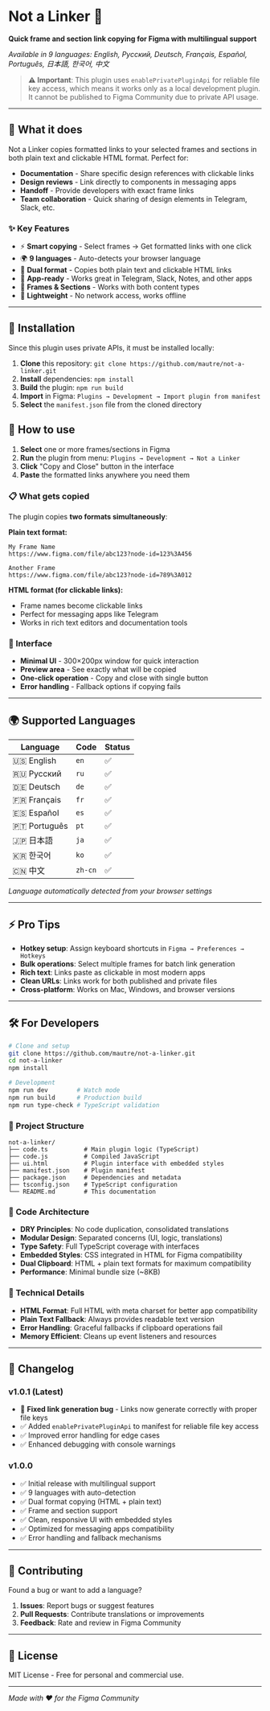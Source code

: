# Not a Linker 🔗

**Quick frame and section link copying for Figma with multilingual support**

*Available in 9 languages: English, Русский, Deutsch, Français, Español, Português, 日本語, 한국어, 中文*

> **⚠️ Important**: This plugin uses `enablePrivatePluginApi` for reliable file key access, which means it works only as a local development plugin. It cannot be published to Figma Community due to private API usage.

---

## 🎯 What it does

Not a Linker copies formatted links to your selected frames and sections in both plain text and clickable HTML format. Perfect for:
- **Documentation** - Share specific design references with clickable links
- **Design reviews** - Link directly to components in messaging apps
- **Handoff** - Provide developers with exact frame links
- **Team collaboration** - Quick sharing of design elements in Telegram, Slack, etc.

### ✨ Key Features

- ⚡ **Smart copying** - Select frames → Get formatted links with one click
- 🌍 **9 languages** - Auto-detects your browser language
- 🔗 **Dual format** - Copies both plain text and clickable HTML links
- 📱 **App-ready** - Works great in Telegram, Slack, Notes, and other apps
- 🎨 **Frames & Sections** - Works with both content types
- 🚀 **Lightweight** - No network access, works offline

---

## 🔧 Installation

Since this plugin uses private APIs, it must be installed locally:

1. **Clone** this repository: `git clone https://github.com/mautre/not-a-linker.git`
2. **Install** dependencies: `npm install`
3. **Build** the plugin: `npm run build`
4. **Import** in Figma: `Plugins → Development → Import plugin from manifest`
5. **Select** the `manifest.json` file from the cloned directory

## 🚀 How to use

1. **Select** one or more frames/sections in Figma
2. **Run** the plugin from menu: `Plugins → Development → Not a Linker`
3. **Click** "Copy and Close" button in the interface
4. **Paste** the formatted links anywhere you need them

### 📋 What gets copied

The plugin copies **two formats simultaneously**:

**Plain text format:**
```
My Frame Name
https://www.figma.com/file/abc123?node-id=123%3A456

Another Frame
https://www.figma.com/file/abc123?node-id=789%3A012
```

**HTML format (for clickable links):**
- Frame names become clickable links
- Perfect for messaging apps like Telegram
- Works in rich text editors and documentation tools

### 🎯 Interface

- **Minimal UI** - 300×200px window for quick interaction
- **Preview area** - See exactly what will be copied
- **One-click operation** - Copy and close with single button
- **Error handling** - Fallback options if copying fails

---

## 🌍 Supported Languages

| Language | Code | Status |
|----------|------|--------|
| 🇺🇸 English | `en` | ✅ |
| 🇷🇺 Русский | `ru` | ✅ |
| 🇩🇪 Deutsch | `de` | ✅ |
| 🇫🇷 Français | `fr` | ✅ |
| 🇪🇸 Español | `es` | ✅ |
| 🇵🇹 Português | `pt` | ✅ |
| 🇯🇵 日本語 | `ja` | ✅ |
| 🇰🇷 한국어 | `ko` | ✅ |
| 🇨🇳 中文 | `zh-cn` | ✅ |

*Language automatically detected from your browser settings*

---

## ⚡ Pro Tips

- **Hotkey setup**: Assign keyboard shortcuts in `Figma → Preferences → Hotkeys`
- **Bulk operations**: Select multiple frames for batch link generation
- **Rich text**: Links paste as clickable in most modern apps
- **Clean URLs**: Links work for both published and private files
- **Cross-platform**: Works on Mac, Windows, and browser versions

---

## 🛠️ For Developers

```bash
# Clone and setup
git clone https://github.com/mautre/not-a-linker.git
cd not-a-linker
npm install

# Development
npm run dev        # Watch mode
npm run build      # Production build
npm run type-check # TypeScript validation
```

### 📁 Project Structure

```
not-a-linker/
├── code.ts          # Main plugin logic (TypeScript)
├── code.js          # Compiled JavaScript
├── ui.html          # Plugin interface with embedded styles
├── manifest.json    # Plugin manifest
├── package.json     # Dependencies and metadata
├── tsconfig.json    # TypeScript configuration
└── README.md        # This documentation
```

### 🎨 Code Architecture

- **DRY Principles**: No code duplication, consolidated translations
- **Modular Design**: Separated concerns (UI, logic, translations)
- **Type Safety**: Full TypeScript coverage with interfaces
- **Embedded Styles**: CSS integrated in HTML for Figma compatibility
- **Dual Clipboard**: HTML + plain text formats for maximum compatibility
- **Performance**: Minimal bundle size (~8KB)

### 🔧 Technical Details

- **HTML Format**: Full HTML with meta charset for better app compatibility
- **Plain Text Fallback**: Always provides readable text version
- **Error Handling**: Graceful fallbacks if clipboard operations fail
- **Memory Efficient**: Cleans up event listeners and resources

---

## 📝 Changelog

### v1.0.1 (Latest)
- 🔧 **Fixed link generation bug** - Links now generate correctly with proper file keys
- ✅ Added `enablePrivatePluginApi` to manifest for reliable file key access
- ✅ Improved error handling for edge cases
- ✅ Enhanced debugging with console warnings

### v1.0.0
- ✅ Initial release with multilingual support
- ✅ 9 languages with auto-detection
- ✅ Dual format copying (HTML + plain text)
- ✅ Frame and section support
- ✅ Clean, responsive UI with embedded styles
- ✅ Optimized for messaging apps compatibility
- ✅ Error handling and fallback mechanisms

---

## 🤝 Contributing

Found a bug or want to add a language? 

1. **Issues**: Report bugs or suggest features
2. **Pull Requests**: Contribute translations or improvements
3. **Feedback**: Rate and review in Figma Community

---

## 📄 License

MIT License - Free for personal and commercial use.

---

*Made with ❤️ for the Figma Community* 